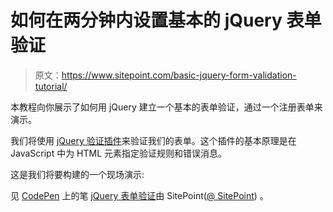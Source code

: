 # 如何在两分钟内设置基本的 jQuery 表单验证

> 原文：<https://www.sitepoint.com/basic-jquery-form-validation-tutorial/>

本教程向你展示了如何用 jQuery 建立一个基本的表单验证，通过一个注册表单来演示。

我们将使用 [jQuery 验证插件](https://jqueryvalidation.org/)来验证我们的表单。这个插件的基本原理是在 JavaScript 中为 HTML 元素指定验证规则和错误消息。

这是我们将要构建的一个现场演示:

见 [CodePen](https://codepen.io) 上的笔 [jQuery 表单验证](https://codepen.io/SitePoint/pen/VwvvKgX)由 SitePoint([@ SitePoint](https://codepen.io/SitePoint))
。